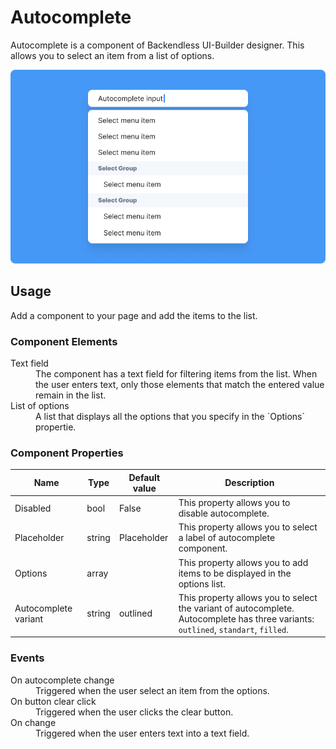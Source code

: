# Autocomplete

Autocomplete is a component of Backendless UI-Builder designer. This allows you to select an item from a list of options.

<p align="center">
  <img src="./thumbnail.png" alt="main thumbnail" width="780"/>
</p>

## Usage

Add a component to your page and add the items to the list.

### Component Elements

<dl>
<dt>Text field</dt>
<dd>The component has a text field for filtering items from the list. When the user enters text, only those elements that match the entered value remain in the list.</dd>
<dt>List of options</dt>
<dd>A list that displays all the options that you specify in the `Options` propertie.</dd>
</dl>

### Component Properties

  Name                | Type   | Default value     | Description
 ---------------------|--------|-------------------|-------------------------------------------------------------------------------------
  Disabled            | bool   | False             | This property allows you to disable autocomplete.
  Placeholder         | string | Placeholder       | This property allows you to select a label of autocomplete component.
  Options             | array  |                   | This property allows you to add items to be displayed in the options list.
  Autocomplete variant| string | outlined          | This property allows you to select the variant of autocomplete. Autocomplete has three variants: `outlined`, `standart`, `filled`.

### Events

<dl>
<dt>On autocomplete change</dt>
<dd>Triggered when the user select an item from the options.</dd>
<dt>On button clear click</dt>
<dd>Triggered when the user clicks the clear button.</dd>
<dt>On change</dt>
<dd>Triggered when the user enters text into a text field.</dd>
</dl>
